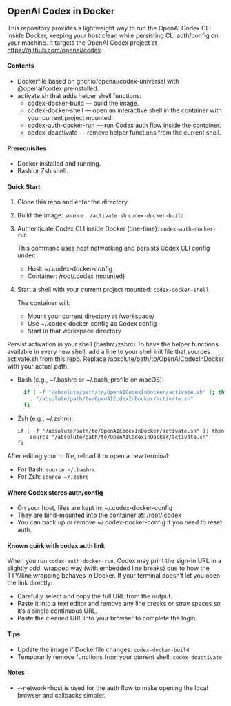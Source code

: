 ## OpenAI Codex in Docker

This repository provides a lightweight way to run the OpenAI Codex CLI inside Docker, keeping your host clean while persisting CLI auth/config on your machine. It targets the OpenAI Codex project at https://github.com/openai/codex.

#### Contents
- Dockerfile based on ghcr.io/openai/codex-universal with @openai/codex preinstalled.
- activate.sh that adds helper shell functions:
  - codex-docker-build — build the image.
  - codex-docker-shell — open an interactive shell in the container with your current project mounted.
  - codex-auth-docker-run — run Codex auth flow inside the container.
  - codex-deactivate — remove helper functions from the current shell.

#### Prerequisites
- Docker installed and running.
- Bash or Zsh shell.

#### Quick Start
1) Clone this repo and enter the directory.

2) Build the image:
   `source ./activate.sh`
   `codex-docker-build`

3) Authenticate Codex CLI inside Docker (one-time):
   `codex-auth-docker-run`

   This command uses host networking and persists Codex CLI config under:
   - Host: ~/.codex-docker-config
   - Container: /root/.codex (mounted)

4) Start a shell with your current project mounted:
   `codex-docker-shell`

   The container will:
   - Mount your current directory at /workspace/<your-folder-name>
   - Use ~/.codex-docker-config as Codex config
   - Start in that workspace directory

Persist activation in your shell (bashrc/zshrc)
To have the helper functions available in every new shell, add a line to your shell init file that sources activate.sh from this repo. Replace /absolute/path/to/OpenAICodexInDocker with your actual path.

- Bash (e.g., ~/.bashrc or ~/.bash_profile on macOS):
    ```bash 
      if [ -f "/absolute/path/to/OpenAICodexInDocker/activate.sh" ]; then
        . "/absolute/path/to/OpenAICodexInDocker/activate.sh"
      fi
    ```

- Zsh (e.g., ~/.zshrc):
    ```shell
    if [ -f "/absolute/path/to/OpenAICodexInDocker/activate.sh" ]; then
        source "/absolute/path/to/OpenAICodexInDocker/activate.sh"
    fi
    ```
  

After editing your rc file, reload it or open a new terminal:
- For Bash: `source ~/.bashrc`
- For Zsh: `source ~/.zshrc`

#### Where Codex stores auth/config
- On your host, files are kept in: ~/.codex-docker-config
- They are bind-mounted into the container at: /root/.codex
- You can back up or remove ~/.codex-docker-config if you need to reset auth.

#### Known quirk with codex auth link
When you run `codex-auth-docker-run`, Codex may print the sign-in URL in a slightly odd, wrapped way (with embedded line breaks) due to how the TTY/line wrapping behaves in Docker. If your terminal doesn’t let you open the link directly:
- Carefully select and copy the full URL from the output.
- Paste it into a text editor and remove any line breaks or stray spaces so it’s a single continuous URL.
- Paste the cleaned URL into your browser to complete the login.

#### Tips
- Update the image if Dockerfile changes:
  `codex-docker-build`
- Temporarily remove functions from your current shell:
  `codex-deactivate`


#### Notes
- --network=host is used for the auth flow to make opening the local browser and callbacks simpler.

